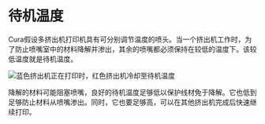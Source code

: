 待机温度
====
Cura假设多挤出机打印机具有可分别调节温度的喷头。当一个挤出机工作时，为了防止喷嘴室中的材料降解并渗出，其余的喷嘴都必须保持在较低的温度下。该较低温度就是待机温度。

![蓝色挤出机正在打印时，红色挤出机冷却至待机温度](../images/temperature_regulation.svg)

降解的材料可能阻塞喷嘴，良好的待机温度足够低以保护线材免于降解。它也低到足够防止材料从喷嘴渗出。同时，它也要足够高，可以在其他挤出机完成后快速继续打印。
